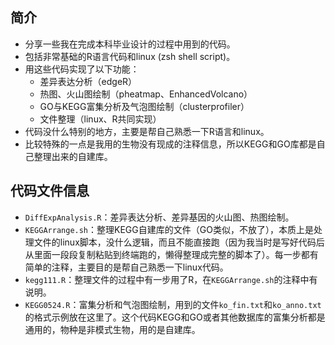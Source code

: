 ## 简介
- 分享一些我在完成本科毕业设计的过程中用到的代码。
- 包括非常基础的R语言代码和linux (zsh shell script)。
- 用这些代码实现了以下功能：
    - 差异表达分析（edgeR）
    - 热图、火山图绘制（pheatmap、EnhancedVolcano）
    - GO与KEGG富集分析及气泡图绘制（clusterprofiler）
    - 文件整理（linux、R共同实现）
- 代码没什么特别的地方，主要是帮自己熟悉一下R语言和linux。
- 比较特殊的一点是我用的生物没有现成的注释信息，所以KEGG和GO库都是自己整理出来的自建库。

## 代码文件信息
- `DiffExpAnalysis.R`：差异表达分析、差异基因的火山图、热图绘制。
- `KEGGArrange.sh`：整理KEGG自建库的文件（GO类似，不放了），本质上是处理文件的linux脚本，没什么逻辑，而且不能直接跑（因为我当时是写好代码后从里面一段段复制粘贴到终端跑的，懒得整理成完整的脚本了）。每一步都有简单的注释，主要目的是帮自己熟悉一下linux代码。
- `kegg111.R`：整理文件的过程中有一步用了R，在`KEGGArrange.sh`的注释中有说明。
- `KEGG0524.R`：富集分析和气泡图绘制，用到的文件`ko_fin.txt`和`ko_anno.txt`的格式示例放在这里了。这个代码KEGG和GO或者其他数据库的富集分析都是通用的，物种是非模式生物，用的是自建库。

